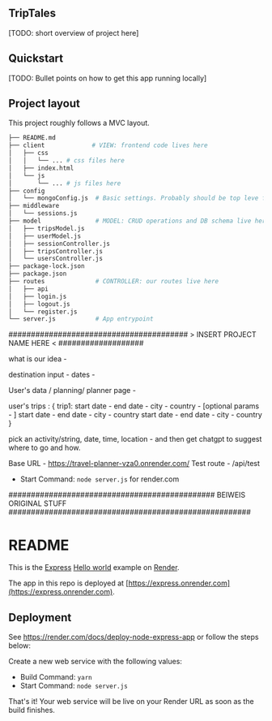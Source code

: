 ## TripTales

[TODO: short overview of project here]

## Quickstart

[TODO: Bullet points on how to get this app running locally]

## Project layout

This project roughly follows a MVC layout.

```bash
├── README.md
├── client             # VIEW: frontend code lives here
│   ├── css
│   │   └── ... # css files here
│   ├── index.html
│   └── js
│       └── ... # js files here
├── config
│   └── mongoConfig.js  # Basic settings. Probably should be top leve file...
├── middleware
│   └── sessions.js
├── model               # MODEL: CRUD operations and DB schema live here
│   ├── tripsModel.js
│   ├── userModel.js
│   ├── sessionController.js
│   ├── tripsController.js
│   └── usersController.js
├── package-lock.json
├── package.json
├── routes              # CONTROLLER: our routes live here
│   ├── api
│   ├── login.js
│   ├── logout.js
│   └── register.js
└── server.js           # App entrypoint
```

######################################## > INSERT PROJECT NAME HERE < ###################

what is our idea -

destination input - dates -

User's data / planning/ planner page -

user's trips : { trip1:
start date - end date - city - country - [optional params - ]
start date - end date - city - country
start date - end date - city - country
}

<tba step>

<suggest stuff to make trip better>
pick an activity/string, date, time, location -
and then get chatgpt to suggest where to go and how.

Base URL - https://travel-planner-vza0.onrender.com/
Test route - /api/test

- Start Command: `node server.js` for render.com

############################################## BEIWEIS ORIGINAL STUFF ######################################################

# README

This is the [Express](https://expressjs.com) [Hello world](https://expressjs.com/en/starter/hello-world.html) example on [Render](https://render.com).

The app in this repo is deployed at [https://express.onrender.com](https://express.onrender.com).

## Deployment

See https://render.com/docs/deploy-node-express-app or follow the steps below:

Create a new web service with the following values:

- Build Command: `yarn`
- Start Command: `node server.js`

That's it! Your web service will be live on your Render URL as soon as the build finishes.
